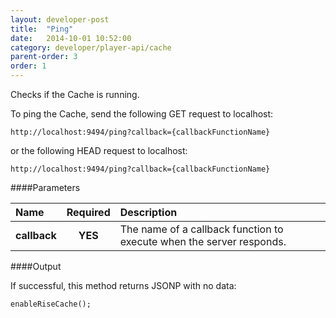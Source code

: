 ```yaml
---
layout: developer-post
title:  "Ping"
date:   2014-10-01 10:52:00
category: developer/player-api/cache
parent-order: 3
order: 1
---
```


Checks if the Cache is running.

To ping the Cache, send the following GET request to localhost:

`http://localhost:9494/ping?callback={callbackFunctionName}`

or the following HEAD request to localhost:

`http://localhost:9494/ping?callback={callbackFunctionName}`

####Parameters

| Name    | Required | Description |
|:--------|:--------:|:------------|
| **callback**  |  **YES** | The name of a callback function to execute when the server responds. |


####Output

If successful, this method returns JSONP with no data:

```
enableRiseCache();
```

